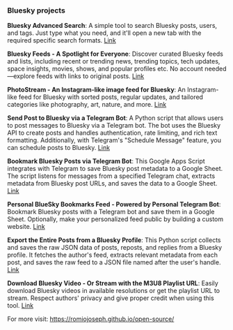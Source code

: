 ### Bluesky projects

**Bluesky Advanced Search**: A simple tool to search Bluesky posts, users, and tags. Just type what you need, and it'll open a new tab with the required specific search formats.
[Link](https://romiojoseph.github.io/bluesky/advanced-search/)

**Bluesky Feeds - A Spotlight for Everyone**: Discover curated Bluesky feeds and lists, including recent or trending news, trending topics, tech updates, space insights, movies, shows, and popular profiles etc. No account needed—explore feeds with links to original posts.
[Link](https://romiojoseph.github.io/bluesky/spotlight-feeds/)

**PhotoStream - An Instagram-like image feed for Bluesky**: An Instagram-like feed for Bluesky with sorted posts, regular updates, and tailored categories like photography, art, nature, and more.
[Link](https://romiojoseph.github.io/bluesky/photo-stream/)

**Send Post to Bluesky via a Telegram Bot**: A Python script that allows users to post messages to Bluesky via a Telegram bot. The bot uses the Bluesky API to create posts and handles authentication, rate limiting, and rich text formatting. Additionally, with Telegram's "Schedule Message" feature, you can schedule posts to Bluesky.
[Link](https://github.com/romiojoseph/bluesky/tree/main/python-scripts/telegram-bluesky-bot)

**Bookmark Bluesky Posts via Telegram Bot**: This Google Apps Script integrates with Telegram to save Bluesky post metadata to a Google Sheet. The script listens for messages from a specified Telegram chat, extracts metadata from Bluesky post URLs, and saves the data to a Google Sheet.
[Link](https://github.com/romiojoseph/bluesky/tree/main/bookmark-bluesky-posts-telegram-bot)

**Personal BlueSky Bookmarks Feed - Powered by Personal Telegram Bot**: Bookmark Bluesky posts with a Telegram bot and save them in a Google Sheet. Optionally, make your personalized feed public by building a custom website.
[Link](https://romiojoseph.github.io/bluesky/bookmark-bluesky-posts/)

**Export the Entire Posts from a Bluesky Profile**: This Python script collects and saves the raw JSON data of posts, reposts, and replies from a Bluesky profile. It fetches the author's feed, extracts relevant metadata from each post, and saves the raw feed to a JSON file named after the user's handle.
[Link](https://github.com/romiojoseph/bluesky/tree/main/python-scripts/export-bluesky-posts)

**Download Bluesky Video - Or Stream with the M3U8 Playlist URL**: Easily download Bluesky videos in available resolutions or get the playlist URL to stream. Respect authors' privacy and give proper credit when using this tool.
[Link](https://romiojoseph.github.io/bluesky/video-download/)


For more visit: https://romiojoseph.github.io/open-source/